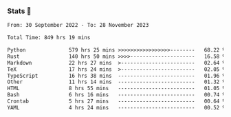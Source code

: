 ### Stats 👋
<!--START_SECTION:waka-->

```txt
From: 30 September 2022 - To: 28 November 2023

Total Time: 849 hrs 19 mins

Python              579 hrs 25 mins >>>>>>>>>>>>>>>>>--------   68.22 %
Rust                140 hrs 50 mins >>>>---------------------   16.58 %
Markdown            22 hrs 27 mins  >------------------------   02.64 %
TeX                 17 hrs 24 mins  >------------------------   02.05 %
TypeScript          16 hrs 38 mins  -------------------------   01.96 %
Other               11 hrs 14 mins  -------------------------   01.32 %
HTML                8 hrs 55 mins   -------------------------   01.05 %
Bash                6 hrs 16 mins   -------------------------   00.74 %
Crontab             5 hrs 27 mins   -------------------------   00.64 %
YAML                4 hrs 24 mins   -------------------------   00.52 %
```

<!--END_SECTION:waka-->

<!--
**buhaytza2005/buhaytza2005** is a ✨ _special_ ✨ repository because its `README.md` (this file) appears on your GitHub profile.

Here are some ideas to get you started:

- 🔭 I’m currently working on ...
- 🌱 I’m currently learning ...
- 👯 I’m looking to collaborate on ...
- 🤔 I’m looking for help with ...
- 💬 Ask me about ...
- 📫 How to reach me: ...
- 😄 Pronouns: ...
- ⚡ Fun fact: ...
-->


